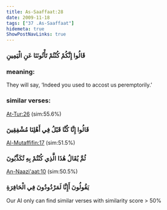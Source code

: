 ```yaml
---
title: As-Saaffaat:28
date: 2009-11-18
tags: ["37 .As-Saaffaat"]
hidemeta: true 
ShowPostNavLinks: true 
---
```

### قَالُوا إِنَّكُمْ كُنْتُمْ تَأْتُونَنَا عَنِ الْيَمِينِ
### meaning: 
They will say, ‘Indeed you used to accost us peremptorily.’
### similar verses: 

[At-Tur:26](/52/26) (sim:55.6%)

### قَالُوا إِنَّا كُنَّا قَبْلُ فِي أَهْلِنَا مُشْفِقِينَ

[Al-Mutaffifin:17](/83/17) (sim:51.5%)

### ثُمَّ يُقَالُ هَٰذَا الَّذِي كُنْتُمْ بِهِ تُكَذِّبُونَ

[An-Naazi'aat:10](/79/10) (sim:50.5%)

### يَقُولُونَ أَإِنَّا لَمَرْدُودُونَ فِي الْحَافِرَةِ

Our AI only can find similar verses with similarity score > 50% 

